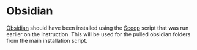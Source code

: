 # Obsidian
[Obsidian](https://scoop.sh/#/apps?q=obsidian&s=0&d=1&o=true) should have been installed using the [Scoop](https://scoop.sh/) script that was run earlier on the instruction. This will be used for the pulled obsidian folders from the main installation script.
